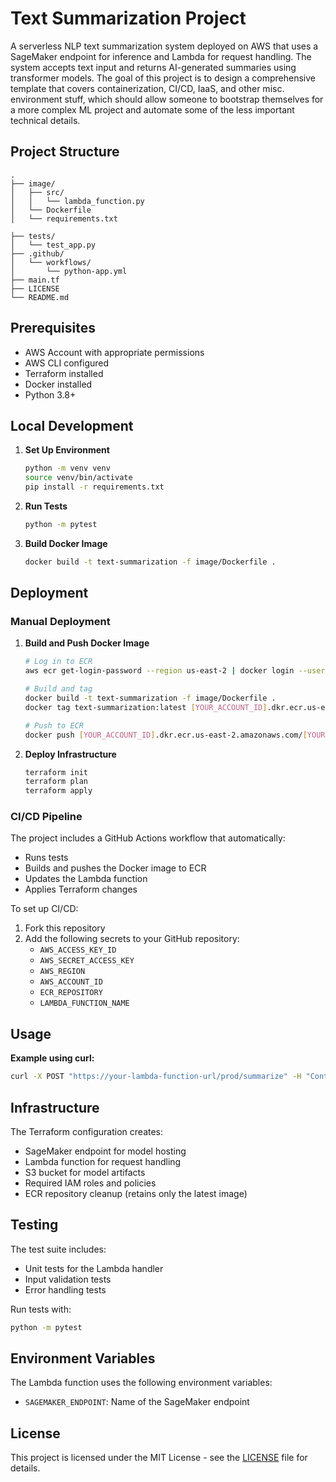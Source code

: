 # Text Summarization Project

A serverless NLP text summarization system deployed on AWS that uses a SageMaker endpoint for inference and Lambda for request handling. The system accepts text input and returns AI-generated summaries using transformer models. The goal of this project is to design a comprehensive template that covers containerization, CI/CD, IaaS, and other misc. environment stuff, which should allow someone to bootstrap themselves for a more complex ML project and automate some of the less important technical details.

## Project Structure
```
.
├── image/
│   ├── src/
│   │   └── lambda_function.py 
│   └── Dockerfile  
│   └── requirements.txt

├── tests/
│   └── test_app.py
├── .github/
│   └── workflows/
│       └── python-app.yml
├── main.tf
├── LICENSE
└── README.md
```

## Prerequisites

- AWS Account with appropriate permissions
- AWS CLI configured
- Terraform installed
- Docker installed
- Python 3.8+

## Local Development

1. **Set Up Environment**
   ```bash
   python -m venv venv
   source venv/bin/activate
   pip install -r requirements.txt
   ```

2. **Run Tests**
   ```bash
   python -m pytest
   ```

3. **Build Docker Image**
   ```bash
   docker build -t text-summarization -f image/Dockerfile .
   ```

## Deployment

### Manual Deployment

1. **Build and Push Docker Image**
   ```bash
   # Log in to ECR
   aws ecr get-login-password --region us-east-2 | docker login --username AWS --password-stdin [YOUR_ACCOUNT_ID].dkr.ecr.us-east-2.amazonaws.com

   # Build and tag
   docker build -t text-summarization -f image/Dockerfile .
   docker tag text-summarization:latest [YOUR_ACCOUNT_ID].dkr.ecr.us-east-2.amazonaws.com/[YOUR_REPO]:latest

   # Push to ECR
   docker push [YOUR_ACCOUNT_ID].dkr.ecr.us-east-2.amazonaws.com/[YOUR_REPO]:latest
   ```

2. **Deploy Infrastructure**
   ```bash
   terraform init
   terraform plan
   terraform apply
   ```

### CI/CD Pipeline

The project includes a GitHub Actions workflow that automatically:
- Runs tests
- Builds and pushes the Docker image to ECR
- Updates the Lambda function
- Applies Terraform changes

To set up CI/CD:

1. Fork this repository
2. Add the following secrets to your GitHub repository:
   - `AWS_ACCESS_KEY_ID`
   - `AWS_SECRET_ACCESS_KEY`
   - `AWS_REGION`
   - `AWS_ACCOUNT_ID`
   - `ECR_REPOSITORY`
   - `LAMBDA_FUNCTION_NAME`

## Usage

**Example using curl:**
```bash
curl -X POST "https://your-lambda-function-url/prod/summarize" -H "Content-Type: application/json" -d "{\"text\": \"Your long text to summarize goes here...\"}"
```

## Infrastructure

The Terraform configuration creates:
- SageMaker endpoint for model hosting
- Lambda function for request handling
- S3 bucket for model artifacts
- Required IAM roles and policies
- ECR repository cleanup (retains only the latest image)

## Testing

The test suite includes:
- Unit tests for the Lambda handler
- Input validation tests
- Error handling tests

Run tests with:
```bash
python -m pytest
```

## Environment Variables

The Lambda function uses the following environment variables:
- `SAGEMAKER_ENDPOINT`: Name of the SageMaker endpoint

## License

This project is licensed under the MIT License - see the [LICENSE](LICENSE) file for details.